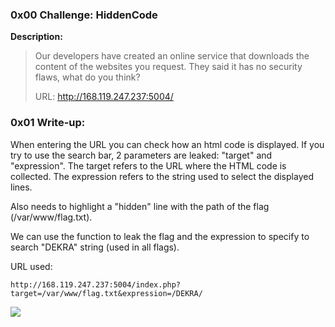 ### 0x00 Challenge: HiddenCode
**Description:**
>Our developers have created an online service that downloads the content of the websites you request. They said it has no security flaws, what do you think?
>
>URL: http://168.119.247.237:5004/

### 0x01 Write-up:
When entering the URL you can check how an html code is displayed. If you try to use the search bar, 2 parameters are leaked: "target" and "expression". The target refers to the URL where the HTML code is collected. The expression refers to the string used to select the displayed lines.

Also needs to highlight a "hidden" line with the path of the flag (/var/www/flag.txt).

We can use the function to leak the flag and the expression to specify to search "DEKRA" string (used in all flags).

URL used: 
```
http://168.119.247.237:5004/index.php?target=/var/www/flag.txt&expression=/DEKRA/
```

![](https://i.imgur.com/BobXYzR.png)
